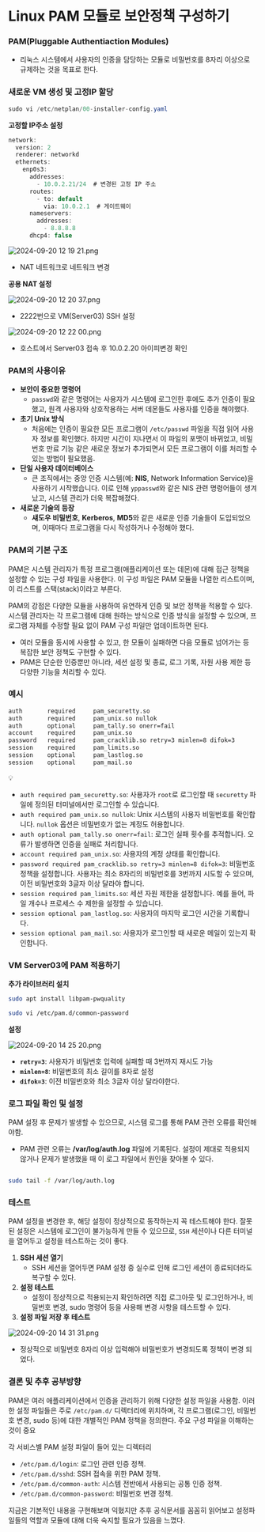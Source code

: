 # Linux PAM 모듈로 보안정책 구성하기

### PAM(Pluggable Authentiaction Modules)

- 리눅스 시스템에서 사용자의 인증을 담당하는 모듈로 비밀번호를 8자리 이상으로 규제하는 것을 목표로 한다.

### 새로운 VM 생성 및 고정IP 할당

```java
sudo vi /etc/netplan/00-installer-config.yaml
```

**고정할 IP주소 설정**

```java
network:
  version: 2
  renderer: networkd
  ethernets:
    enp0s3:
      addresses:
        - 10.0.2.21/24  # 변경된 고정 IP 주소
      routes:
        - to: default
          via: 10.0.2.1  # 게이트웨이
      nameservers:
        addresses:
          - 8.8.8.8
      dhcp4: false
```

![2024-09-20 12 19 21.png](2024-09-20_12_19_21.png)

- NAT 네트워크로 네트워크 변경


**공용 NAT 설정**

![2024-09-20 12 20 37.png](2024-09-20_12_20_37.png)

- 2222번으로 VM(Server03) SSH 설정

![2024-09-20 12 22 00.png](2024-09-20_12_22_00.png)

- 호스트에서 Server03 접속 후 10.0.2.20 아이피변경 확인

### PAM의 사용이유

- **보안이 중요한 명령어**
    - `passwd`와 같은 명령어는 사용자가 시스템에 로그인한 후에도 추가 인증이 필요했고,  원격 사용자와 상호작용하는 서버 데몬들도 사용자를 인증을 해야했다.
- **초기 Unix 방식**
    - 처음에는 인증이 필요한 모든 프로그램이 `/etc/passwd` 파일을 직접 읽어 사용자 정보를 확인했다. 하지만 시간이 지나면서 이 파일의 포맷이 바뀌었고, 비밀번호 만료 기능 같은 새로운 정보가 추가되면서 모든 프로그램이 이를 처리할 수 있는 방법이 필요했음.
- **단일 사용자 데이터베이스**
    - 큰 조직에서는 중앙 인증 시스템(예: **NIS**, Network Information Service)을 사용하기 시작했습니다. 이로 인해 `yppasswd`와 같은 NIS 관련 명령어들이 생겨났고, 시스템 관리가 더욱 복잡해졌다.
- **새로운 기술의 등장**
    - **섀도우 비밀번호**, **Kerberos**, **MD5**와 같은 새로운 인증 기술들이 도입되었으며, 이때마다 프로그램을 다시 작성하거나 수정해야 했다.

### PAM의 기본 구조

PAM은 시스템 관리자가 특정 프로그램(애플리케이션 또는 데몬)에 대해 접근 정책을 설정할 수 있는 구성 파일을 사용한다. 이 구성 파일은 PAM 모듈을 나열한 리스트이며, 이 리스트를 스택(stack)이라고 부른다.

PAM의 강점은 다양한 모듈을 사용하여 유연하게 인증 및 보안 정책을 적용할 수 있다. 시스템 관리자는 각 프로그램에 대해 원하는 방식으로 인증 방식을 설정할 수 있으며, 프로그램 자체를 수정할 필요 없이 PAM 구성 파일만 업데이트하면 된다.

- 여러 모듈을 동시에 사용할 수 있고, 한 모듈이 실패하면 다음 모듈로 넘어가는 등 복잡한 보안 정책도 구현할 수 있다.
- PAM은 단순한 인증뿐만 아니라, 세션 설정 및 종료, 로그 기록, 자원 사용 제한 등 다양한 기능을 처리할 수 있다.

### 예시

```bash
auth       required     pam_securetty.so
auth       required     pam_unix.so nullok
auth       optional     pam_tally.so onerr=fail
account    required     pam_unix.so
password   required     pam_cracklib.so retry=3 minlen=8 difok=3
session    required     pam_limits.so
session    optional     pam_lastlog.so
session    optional     pam_mail.so
```

<aside>
💡

- `auth required pam_securetty.so`: 사용자가 `root`로 로그인할 때 `securetty` 파일에 정의된 터미널에서만 로그인할 수 있습니다.
- `auth required pam_unix.so nullok`: Unix 시스템의 사용자 비밀번호를 확인합니다. `nullok` 옵션은 비밀번호가 없는 계정도 허용합니다.
- `auth optional pam_tally.so onerr=fail`: 로그인 실패 횟수를 추적합니다. 오류가 발생하면 인증을 실패로 처리합니다.
- `account required pam_unix.so`: 사용자의 계정 상태를 확인합니다.
- `password required pam_cracklib.so retry=3 minlen=8 difok=3`: 비밀번호 정책을 설정합니다. 사용자는 최소 8자리의 비밀번호를 3번까지 시도할 수 있으며, 이전 비밀번호와 3글자 이상 달라야 합니다.
- `session required pam_limits.so`: 세션 자원 제한을 설정합니다. 예를 들어, 파일 개수나 프로세스 수 제한을 설정할 수 있습니다.
- `session optional pam_lastlog.so`: 사용자의 마지막 로그인 시간을 기록합니다.
- `session optional pam_mail.so`: 사용자가 로그인할 때 새로운 메일이 있는지 확인합니다.
</aside>

### VM Server03에 PAM 적용하기

**추가 라이브러리 설치**

```bash
sudo apt install libpam-pwquality
```

```bash
sudo vi /etc/pam.d/common-password
```

**설정**

![2024-09-20 14 25 20.png](2024-09-20_14_25_20.png)

- **`retry=3`**: 사용자가 비밀번호 입력에 실패할 때 3번까지 재시도 가능
- **`minlen=8`**: 비밀번호의 최소 길이를 8자로 설정
- **`difok=3`**: 이전 비밀번호와 최소 3글자 이상 달라야한다.

### **로그 파일 확인 및 설정**

PAM 설정 후 문제가 발생할 수 있으므로, 시스템 로그를 통해 PAM 관련 오류를 확인해야함.

- PAM 관련 오류는 **/var/log/auth.log** 파일에 기록된다. 설정이 제대로 적용되지 않거나 문제가 발생했을 때 이 로그 파일에서 원인을 찾아볼 수 있다.

```bash

sudo tail -f /var/log/auth.log
```

### 테스트

PAM 설정을 변경한 후, 해당 설정이 정상적으로 동작하는지 꼭 테스트해야 한다. 잘못된 설정은 시스템에 로그인이 불가능하게 만들 수 있으므로, `SSH` 세션이나 다른 터미널을 열어두고 설정을 테스트하는 것이 좋다.

1. **SSH 세션 열기**
    - SSH 세션을 열어두면 PAM 설정 중 실수로 인해 로그인 세션이 종료되더라도 복구할 수 있다.
2. **설정 테스트**
    - 설정이 정상적으로 적용되는지 확인하려면 직접 로그아웃 및 로그인하거나, 비밀번호 변경, sudo 명령어 등을 사용해 변경 사항을 테스트할 수 있다.
3. **설정 파일 저장 후 테스트**

![2024-09-20 14 31 31.png](2024-09-20_14_31_31.png)

- 정상적으로 비밀번호 8자리 이상 입력해야 비밀번호가 변경되도록 정책이 변경 되었다.

### 결론 및 추후 공부방향

PAM은 여러 애플리케이션에서 인증을 관리하기 위해 다양한 설정 파일을 사용함. 이러한 설정 파일들은 주로 `/etc/pam.d/` 디렉터리에 위치하며, 각 프로그램(로그인, 비밀번호 변경, sudo 등)에 대한 개별적인 PAM 정책을 정의한다. 주요 구성 파일을 이해하는 것이 중요

각 서비스별 PAM 설정 파일이 들어 있는 디렉터리

- `/etc/pam.d/login`: 로그인 관련 인증 정책.
- `/etc/pam.d/sshd`: SSH 접속을 위한 PAM 정책.
- `/etc/pam.d/common-auth`: 시스템 전반에서 사용되는 공통 인증 정책.
- `/etc/pam.d/common-password`: 비밀번호 변경 정책.

지금은 기본적인 내용을 구현해보며 익혔지만 추후 공식문서를 꼼꼼히 읽어보고 설정파일들의 역할과 모듈에 대해 더욱 숙지할 필요가 있음을 느꼈다.